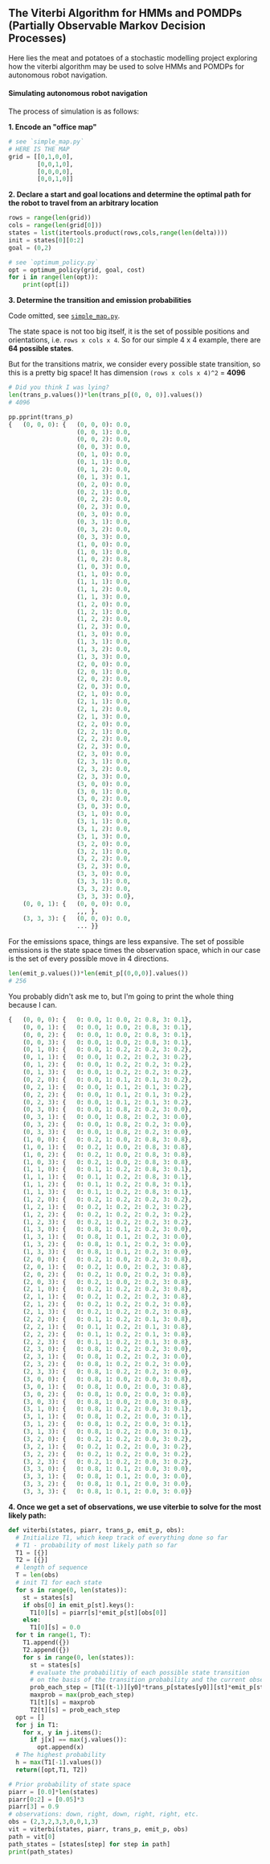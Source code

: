 ## The Viterbi Algorithm for HMMs and POMDPs (Partially Observable Markov Decision Processes)

Here lies the meat and potatoes of a stochastic modelling project exploring how the viterbi algorithm may be used to solve HMMs and POMDPs for autonomous robot navigation.

#### Simulating autonomous robot navigation

The process of simulation is as follows:

**1. Encode an "office map"**

```python
# see `simple_map.py`
# HERE IS THE MAP
grid = [[0,1,0,0],
        [0,0,1,0],
        [0,0,0,0],
        [0,0,1,0]]
```

**2. Declare a start and goal locations and determine the optimal path for the robot to travel from an arbitrary location**

```python
rows = range(len(grid))
cols = range(len(grid[0]))
states = list(itertools.product(rows,cols,range(len(delta))))
init = states[0][0:2]
goal = (0,2)

# see `optimum_policy.py`
opt = optimum_policy(grid, goal, cost)
for i in range(len(opt)):
    print(opt[i])
```

**3. Determine the transition and emission probabilities**

Code omitted, see [`simple_map.py`](simple_map.py).

The state space is not too big itself, it is the set of possible positions and orientations, i.e. `rows x cols x 4`. So for our simple 4 x 4 example, there are **64 possible states**.

But for the transitions matrix, we consider every possible state transition, so this is a pretty big space! It has dimension `(rows x cols x 4)^2` = **4096**

```python
# Did you think I was lying?
len(trans_p.values())*len(trans_p[(0, 0, 0)].values())
# 4096
```

```python
pp.pprint(trans_p)
{   (0, 0, 0): {   (0, 0, 0): 0.0,
                   (0, 0, 1): 0.0,
                   (0, 0, 2): 0.0,
                   (0, 0, 3): 0.0,
                   (0, 1, 0): 0.0,
                   (0, 1, 1): 0.0,
                   (0, 1, 2): 0.0,
                   (0, 1, 3): 0.1,
                   (0, 2, 0): 0.0,
                   (0, 2, 1): 0.0,
                   (0, 2, 2): 0.0,
                   (0, 2, 3): 0.0,
                   (0, 3, 0): 0.0,
                   (0, 3, 1): 0.0,
                   (0, 3, 2): 0.0,
                   (0, 3, 3): 0.0,
                   (1, 0, 0): 0.0,
                   (1, 0, 1): 0.0,
                   (1, 0, 2): 0.8,
                   (1, 0, 3): 0.0,
                   (1, 1, 0): 0.0,
                   (1, 1, 1): 0.0,
                   (1, 1, 2): 0.0,
                   (1, 1, 3): 0.0,
                   (1, 2, 0): 0.0,
                   (1, 2, 1): 0.0,
                   (1, 2, 2): 0.0,
                   (1, 2, 3): 0.0,
                   (1, 3, 0): 0.0,
                   (1, 3, 1): 0.0,
                   (1, 3, 2): 0.0,
                   (1, 3, 3): 0.0,
                   (2, 0, 0): 0.0,
                   (2, 0, 1): 0.0,
                   (2, 0, 2): 0.0,
                   (2, 0, 3): 0.0,
                   (2, 1, 0): 0.0,
                   (2, 1, 1): 0.0,
                   (2, 1, 2): 0.0,
                   (2, 1, 3): 0.0,
                   (2, 2, 0): 0.0,
                   (2, 2, 1): 0.0,
                   (2, 2, 2): 0.0,
                   (2, 2, 3): 0.0,
                   (2, 3, 0): 0.0,
                   (2, 3, 1): 0.0,
                   (2, 3, 2): 0.0,
                   (2, 3, 3): 0.0,
                   (3, 0, 0): 0.0,
                   (3, 0, 1): 0.0,
                   (3, 0, 2): 0.0,
                   (3, 0, 3): 0.0,
                   (3, 1, 0): 0.0,
                   (3, 1, 1): 0.0,
                   (3, 1, 2): 0.0,
                   (3, 1, 3): 0.0,
                   (3, 2, 0): 0.0,
                   (3, 2, 1): 0.0,
                   (3, 2, 2): 0.0,
                   (3, 2, 3): 0.0,
                   (3, 3, 0): 0.0,
                   (3, 3, 1): 0.0,
                   (3, 3, 2): 0.0,
                   (3, 3, 3): 0.0},
    (0, 0, 1): {   (0, 0, 0): 0.0,
                   ,,, },
    (3, 3, 3): {   (0, 0, 0): 0.0,
                   ... }}
```

For the emissions space, things are less expansive. The set of possible emissions is the state space times the observation space, which in our case is the set of every possible move in 4 directions. 

```python
len(emit_p.values())*len(emit_p[(0,0,0)].values())
# 256
```

You probably didn't ask me to, but I'm going to print the whole thing because I can.

```python
{   (0, 0, 0): {   0: 0.0, 1: 0.0, 2: 0.8, 3: 0.1},
    (0, 0, 1): {   0: 0.0, 1: 0.0, 2: 0.8, 3: 0.1},
    (0, 0, 2): {   0: 0.0, 1: 0.0, 2: 0.8, 3: 0.1},
    (0, 0, 3): {   0: 0.0, 1: 0.0, 2: 0.8, 3: 0.1},
    (0, 1, 0): {   0: 0.0, 1: 0.2, 2: 0.2, 3: 0.2},
    (0, 1, 1): {   0: 0.0, 1: 0.2, 2: 0.2, 3: 0.2},
    (0, 1, 2): {   0: 0.0, 1: 0.2, 2: 0.2, 3: 0.2},
    (0, 1, 3): {   0: 0.0, 1: 0.2, 2: 0.2, 3: 0.2},
    (0, 2, 0): {   0: 0.0, 1: 0.1, 2: 0.1, 3: 0.2},
    (0, 2, 1): {   0: 0.0, 1: 0.1, 2: 0.1, 3: 0.2},
    (0, 2, 2): {   0: 0.0, 1: 0.1, 2: 0.1, 3: 0.2},
    (0, 2, 3): {   0: 0.0, 1: 0.1, 2: 0.1, 3: 0.2},
    (0, 3, 0): {   0: 0.0, 1: 0.8, 2: 0.2, 3: 0.0},
    (0, 3, 1): {   0: 0.0, 1: 0.8, 2: 0.2, 3: 0.0},
    (0, 3, 2): {   0: 0.0, 1: 0.8, 2: 0.2, 3: 0.0},
    (0, 3, 3): {   0: 0.0, 1: 0.8, 2: 0.2, 3: 0.0},
    (1, 0, 0): {   0: 0.2, 1: 0.0, 2: 0.8, 3: 0.8},
    (1, 0, 1): {   0: 0.2, 1: 0.0, 2: 0.8, 3: 0.8},
    (1, 0, 2): {   0: 0.2, 1: 0.0, 2: 0.8, 3: 0.8},
    (1, 0, 3): {   0: 0.2, 1: 0.0, 2: 0.8, 3: 0.8},
    (1, 1, 0): {   0: 0.1, 1: 0.2, 2: 0.8, 3: 0.1},
    (1, 1, 1): {   0: 0.1, 1: 0.2, 2: 0.8, 3: 0.1},
    (1, 1, 2): {   0: 0.1, 1: 0.2, 2: 0.8, 3: 0.1},
    (1, 1, 3): {   0: 0.1, 1: 0.2, 2: 0.8, 3: 0.1},
    (1, 2, 0): {   0: 0.2, 1: 0.2, 2: 0.2, 3: 0.2},
    (1, 2, 1): {   0: 0.2, 1: 0.2, 2: 0.2, 3: 0.2},
    (1, 2, 2): {   0: 0.2, 1: 0.2, 2: 0.2, 3: 0.2},
    (1, 2, 3): {   0: 0.2, 1: 0.2, 2: 0.2, 3: 0.2},
    (1, 3, 0): {   0: 0.8, 1: 0.1, 2: 0.2, 3: 0.0},
    (1, 3, 1): {   0: 0.8, 1: 0.1, 2: 0.2, 3: 0.0},
    (1, 3, 2): {   0: 0.8, 1: 0.1, 2: 0.2, 3: 0.0},
    (1, 3, 3): {   0: 0.8, 1: 0.1, 2: 0.2, 3: 0.0},
    (2, 0, 0): {   0: 0.2, 1: 0.0, 2: 0.2, 3: 0.8},
    (2, 0, 1): {   0: 0.2, 1: 0.0, 2: 0.2, 3: 0.8},
    (2, 0, 2): {   0: 0.2, 1: 0.0, 2: 0.2, 3: 0.8},
    (2, 0, 3): {   0: 0.2, 1: 0.0, 2: 0.2, 3: 0.8},
    (2, 1, 0): {   0: 0.2, 1: 0.2, 2: 0.2, 3: 0.8},
    (2, 1, 1): {   0: 0.2, 1: 0.2, 2: 0.2, 3: 0.8},
    (2, 1, 2): {   0: 0.2, 1: 0.2, 2: 0.2, 3: 0.8},
    (2, 1, 3): {   0: 0.2, 1: 0.2, 2: 0.2, 3: 0.8},
    (2, 2, 0): {   0: 0.1, 1: 0.2, 2: 0.1, 3: 0.8},
    (2, 2, 1): {   0: 0.1, 1: 0.2, 2: 0.1, 3: 0.8},
    (2, 2, 2): {   0: 0.1, 1: 0.2, 2: 0.1, 3: 0.8},
    (2, 2, 3): {   0: 0.1, 1: 0.2, 2: 0.1, 3: 0.8},
    (2, 3, 0): {   0: 0.8, 1: 0.2, 2: 0.2, 3: 0.0},
    (2, 3, 1): {   0: 0.8, 1: 0.2, 2: 0.2, 3: 0.0},
    (2, 3, 2): {   0: 0.8, 1: 0.2, 2: 0.2, 3: 0.0},
    (2, 3, 3): {   0: 0.8, 1: 0.2, 2: 0.2, 3: 0.0},
    (3, 0, 0): {   0: 0.8, 1: 0.0, 2: 0.0, 3: 0.8},
    (3, 0, 1): {   0: 0.8, 1: 0.0, 2: 0.0, 3: 0.8},
    (3, 0, 2): {   0: 0.8, 1: 0.0, 2: 0.0, 3: 0.8},
    (3, 0, 3): {   0: 0.8, 1: 0.0, 2: 0.0, 3: 0.8},
    (3, 1, 0): {   0: 0.8, 1: 0.2, 2: 0.0, 3: 0.1},
    (3, 1, 1): {   0: 0.8, 1: 0.2, 2: 0.0, 3: 0.1},
    (3, 1, 2): {   0: 0.8, 1: 0.2, 2: 0.0, 3: 0.1},
    (3, 1, 3): {   0: 0.8, 1: 0.2, 2: 0.0, 3: 0.1},
    (3, 2, 0): {   0: 0.2, 1: 0.2, 2: 0.0, 3: 0.2},
    (3, 2, 1): {   0: 0.2, 1: 0.2, 2: 0.0, 3: 0.2},
    (3, 2, 2): {   0: 0.2, 1: 0.2, 2: 0.0, 3: 0.2},
    (3, 2, 3): {   0: 0.2, 1: 0.2, 2: 0.0, 3: 0.2},
    (3, 3, 0): {   0: 0.8, 1: 0.1, 2: 0.0, 3: 0.0},
    (3, 3, 1): {   0: 0.8, 1: 0.1, 2: 0.0, 3: 0.0},
    (3, 3, 2): {   0: 0.8, 1: 0.1, 2: 0.0, 3: 0.0},
    (3, 3, 3): {   0: 0.8, 1: 0.1, 2: 0.0, 3: 0.0}}
```

**4. Once we get a set of observations, we use viterbie to solve for the most likely path:**

```python
def viterbi(states, piarr, trans_p, emit_p, obs):
  # Initialize T1, which keep track of everything done so far
  # T1 - probability of most likely path so far
  T1 = [{}]
  T2 = [{}]
  # length of sequence
  T = len(obs)
  # init T1 for each state
  for s in range(0, len(states)):
    st = states[s]
    if obs[0] in emit_p[st].keys():
      T1[0][s] = piarr[s]*emit_p[st][obs[0]]
    else:
      T1[0][s] = 0.0
  for t in range(1, T):
    T1.append({})
    T2.append({})
    for s in range(0, len(states)):
      st = states[s]
      # evaluate the probabilitiy of each possible state transition
      # on the basis of the transition probability and the current observation
      prob_each_step = [T1[(t-1)][y0]*trans_p[states[y0]][st]*emit_p[st][obs[t]] for y0 in range(0,len(states))]
      maxprob = max(prob_each_step)
      T1[t][s] = maxprob
      T2[t][s] = prob_each_step
  opt = []
  for j in T1:
    for x, y in j.items():
      if j[x] == max(j.values()):
        opt.append(x)
  # The highest probability
  h = max(T1[-1].values())
  return([opt,T1, T2])

# Prior probability of state space
piarr = [0.0]*len(states)
piarr[0:2] = [0.05]*3
piarr[3] = 0.9
# observations: down, right, down, right, right, etc.
obs = (2,3,2,3,3,0,0,1,3)
vit = viterbi(states, piarr, trans_p, emit_p, obs)
path = vit[0]
path_states = [states[step] for step in path]
print(path_states)
```


